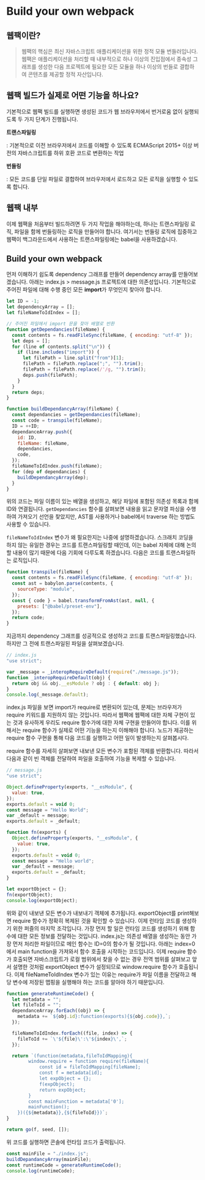 # Build your own webpack

## 웹팩이란?

> 웹팩의 핵심은 최신 자바스크립트 애플리케이션을 위한 정적 모듈 번들러입니다. 웹팩은 애플리케이션을 처리할 때 내부적으로 하나 이상의 진입점에서 종속성 그래프를 생성한 다음 프로젝트에 필요한 모든 모듈을 하나 이상의 번들로 결합하여 콘텐츠를 제공할 정적 자산입니다.

## 웹팩 빌드가 실제로 어떤 기능을 하나요?

기본적으로 웹팩 빌드를 실행하면 생성된 코드가 웹 브라우저에서 번거로움 없이 실행되도록 두 가지 단계가 진행됩니다.

**트랜스파일링**

: 기본적으로 이전 브라우저에서 코드를 이해할 수 있도록 ECMAScript 2015+ 이상 버전의 자바스크립트를 하위 호환 코드로 변환하는 작업

**번들링**

: 모든 코드를 단일 파일로 결합하여 브라우저에서 로드하고 모든 로직을 실행할 수 있도록 합니다.

## 웹팩 내부

이제 웹팩을 처음부터 빌드하려면 두 가지 작업을 해야하는데, 하나는 트랜스파일링 로직, 파일을 함께 번들링하는 로직을 만들어야 합니다.
여기서는 번들링 로직에 집중하고 웹팩이 백그라운드에서 사용하는 트랜스파일링에는 babel을 사용하겠습니다.

## Build your own webpack

먼저 이해하기 쉽도록 dependency 그래프를 만들어 dependency array를 만들어보겠습니다.
아래는 index.js > message.js 프로젝트에 대한 의존성입니다. 기본적으로 주어진 파일에 대해 수행 중인 모든 **import**가 무엇인지 찾아야 합니다.

```js
let ID = -1;
let dependencyArray = [];
let fileNameToIdIndex = [];

// 주어진 파일에서 import 문을 찾아 배열로 반환
function getDependancies(fileName) {
  const contents = fs.readFileSync(fileName, { encoding: "utf-8" });
  let deps = [];
  for (line of contents.split("\n")) {
    if (line.includes("import")) {
      let filePath = line.split("from")[1];
      filePath = filePath.replace(";", "").trim();
      filePath = filePath.replace(/'/g, "").trim();
      deps.push(filePath);
    }
  }
  return deps;
}

function buildDependancyArray(fileName) {
  const dependancies = getDependancies(fileName);
  const code = transpile(fileName);
  ID = ++ID;
  dependanceArray.push({
    id: ID,
    fileName: fileName,
    dependancies,
    code,
  });
  fileNameToIdIndex.push(fileName);
  for (dep of dependancies) {
    buildDependancyArray(dep);
  }
}
```

위의 코드는 파일 이름이 있는 배열을 생성하고, 해당 파일에 포함된 의존성 목록과 함께 ID와 연결됩니다.
`getDependancies` 함수를 살펴보면 내용을 읽고 문자열 파싱을 수행하여 가져오기 선언을 찾았지만, AST를 사용하거나 babel에서 traverse 하는 방법도 사용할 수 있습니다.

`fileNameToIdIndex` 변수가 왜 필요한지는 나중에 설명하겠습니다. 스크래치 코딩을 하지 않는 유일한 경우는 코드를 트랜스파일링할 때인데, 이는 babel 자체에 대해 논의할 내용이 많기 때문에 다음 기회에 다루도록 하겠습니다. 다음은 코드를 트랜스파일하는 로직입니다.

```js
function transpile(fileName) {
  const contents = fs.readFileSync(fileName, { encoding: "utf-8" });
  const ast = babylon.parse(contents, {
    sourceType: "module",
  });
  const { code } = babel.transformFromAst(ast, null, {
    presets: ["@babel/preset-env"],
  });
  return code;
}
```

지금까지 dependency 그래프를 성공적으로 생성하고 코드를 트랜스파일링했습니다. 하지만 그 전에 트랜스파일된 파일을 살펴보겠습니다.

```js
// index.js
"use strict";

var _message = _interopRequireDefault(require("./message.js"));
function _interopRequireDefault(obj) {
  return obj && obj.__esModule ? obj : { default: obj };
}
console.log(_message.default);
```

index.js 파일을 보면 import가 require로 변환되어 있는데, 문제는 브라우저가 require 키워드를 지원하지 않는 것입니다. 따라서 웹팩에 웹팩에 대한 자체 구현이 있는 것과 유사하게 우리도 require 함수가에 대한 자체 구현을 만들어야 합니다. 이를 위해서는 require 함수가 실제로 어떤 기능을 하는지 이해해야 합니다. 노드가 제공하는 require 함수 구현을 통해 다음 코드를 실행하고 어떤 일이 발생하는지 살펴봅시다.

require 함수를 자세히 살펴보면 내보낸 모든 변수가 포함된 객체를 반환합니다.
따라서 다음과 같이 빈 객체를 전달하여 파일을 호출하여 기능을 복제할 수 있습니다.

```js
// message.js
"use strict";

Object.defineProperty(exports, "__esModule", {
  value: true,
});
exports.default = void 0;
const message = "Hello World";
var _default = message;
exports.default = _default;
```

```js
function fn(exports) {
  Object.defineProperty(exports, "__esModule", {
    value: true,
  });
  exports.default = void 0;
  const message = "Hello world";
  var _default = message;
  exports.default = _default;
}

let exportObject = {};
fn(exportObject);
console.log(exportObject);
```

위와 같이 내보낸 모든 변수가 내보내기 객체에 추가됩니다.
exportObject를 print해보면 require 함수가 정확히 복제된 것을 확인할 수 있습니다.
이제 런타임 코드를 생성하기 위한 퍼즐의 마지막 조각입니다. 가장 먼저 할 일은 런타임 코드를 생성하기 위해 함수에 대한 모든 정보를 전달하는 것입니다. index.js는 의존성 배열을 생성하는 동안 가장 먼저 처리한 파일이므로 메인 함수는 ID=0의 함수가 될 것입니다. 아래는 index=0에서 main function을 가져와서 함수 호출을 시작하는 코드입니다.
이제 require 함수가 호출되면 자바스크립트가 로컬 범위에서 찾을 수 없는 경우 전역 범위를 살펴보고 앞서 설명한 것처럼 exportObject 변수가 설정되므로 window.require 함수가 호출됩니다. 이제 fileNameToIdIndex 변수가 있는 이유는 require가 파일 이름을 전달하고 해당 변수에 저장된 맵핑을 실행해야 하는 코드를 알아야 하기 때문입니다.

```js
function generateRuntimeCode() {
  let metadata = "";
  let fileToId = "";
  dependanceArray.forEach((obj) => {
    metadata += `${obj.id}:function(exports){${obj.code}},`;
  });

  fileNameToIdIndex.forEach((file, index) => {
    fileToId += `\'${file}\':\'${index}\',`;
  });

  return `(function(metadata,fileToIdMapping){
        window.require = function require(fileName){
            const id = fileToIdMapping[fileName];
            const f = metadata[id];
            let expObject = {};
            f(expObject);
            return expObject;
        }
        const mainFunction = metadata['0'];
        mainFunction();
    })({${metadata}},{${fileToId}})`;
}

return go(f, seed, []);
```

위 코드를 실행하면 콘솔에 런타임 코드가 출력됩니다.

```js
const mainFile = "./index.js";
buildDepandancyArray(mainFile);
const runtimeCode = generateRuntimeCode();
console.log(runtimeCode);
```

